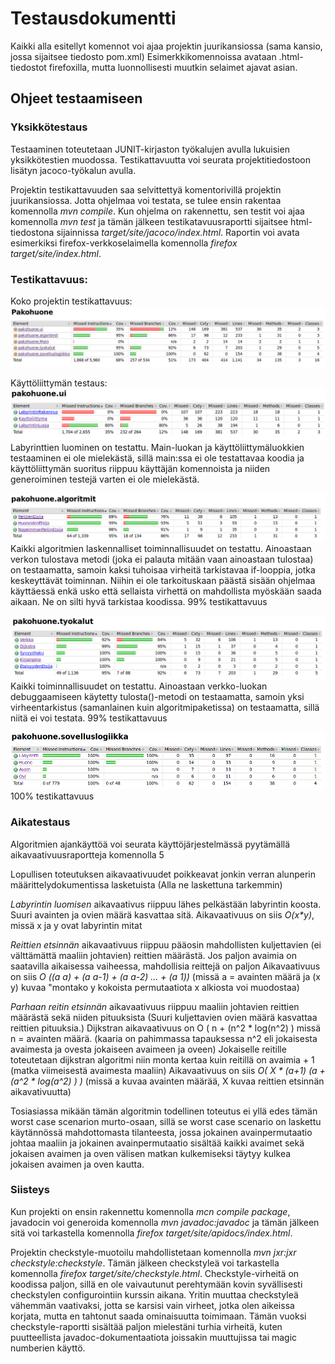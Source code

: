# Testausdokumentti

Kaikki alla esitellyt komennot voi ajaa projektin juurikansiossa (sama kansio, jossa sijaitsee tiedosto pom.xml) Esimerkkikomennoissa avataan .html-tiedostot firefoxilla, mutta luonnollisesti muutkin selaimet ajavat asian.


## Ohjeet testaamiseen

### Yksikkötestaus
Testaaminen toteutetaan JUNIT-kirjaston työkalujen avulla lukuisien yksikkötestien muodossa. Testikattavuutta voi seurata projektitiedostoon lisätyn jacoco-työkalun avulla. 

Projektin testikattavuuden saa selvittettyä komentorivillä projektin juurikansiossa. Jotta ohjelmaa voi testata, se tulee ensin rakentaa komennolla _mvn compile_. Kun ohjelma on rakennettu, sen testit voi ajaa komennolla _mvn test_ ja tämän jälkeen testikatavuusraportti sijaitsee html-tiedostona sijainnissa *target/site/jacoco/index.html*. Raportin voi avata esimerkiksi firefox-verkkoselaimella komennolla *firefox target/site/index.html*. 

### Testikattavuus:

Koko projektin testikattavuus:
![Kaikki](https://raw.githubusercontent.com/Hipsterisiili/Pakohuone/master/Dokumentointikansio/Kuvat/Testikattavuus1.jpg)

Käyttöliittymän testaus:
![ui](https://github.com/Hipsterisiili/Pakohuone/blob/master/Dokumentointikansio/Kuvat/Testikattavuus2.png?raw=true)
Labyrinttien luominen on testattu. Main-luokan ja käyttöliittymäluokkien testaaminen ei ole mielekästä, sillä main:ssa ei ole testattavaa koodia ja käyttöliittymän suoritus riippuu käyttäjän komennoista ja niiden generoiminen testejä varten ei ole mielekästä.

![algoritmit](https://raw.githubusercontent.com/Hipsterisiili/Pakohuone/master/Dokumentointikansio/Kuvat/testikattavuus3.png)
Kaikki algoritmien laskennalliset toiminnallisuudet on testattu. Ainoastaan verkon tulostava metodi (joka ei palauta mitään vaan ainoastaan tulostaa) on testaamatta, samoin kaksi tuhoisaa virheitä tarkistavaa if-looppia, jotka keskeyttävät toiminnan. Niihin ei ole tarkoituskaan päästä sisään ohjelmaa käyttäessä enkä usko että sellaista virhettä on mahdollista myöskään saada aikaan. Ne on silti hyvä tarkistaa koodissa.
99% testikattavuus

![työkalut](https://raw.githubusercontent.com/Hipsterisiili/Pakohuone/master/Dokumentointikansio/Kuvat/Testikattavuus4.png)
Kaikki toiminnallisuudet on testattu. Ainoastaan verkko-luokan debuggaamiseen käytetty tulosta()-metodi on testaamatta, samoin yksi virheentarkistus (samanlainen kuin algoritmipaketissa) on testaamatta, sillä niitä ei voi testata.
99% testikattavuus

![sovelluslogiikka](https://raw.githubusercontent.com/Hipsterisiili/Pakohuone/master/Dokumentointikansio/Kuvat/Testikattavuus5.png)
100% testikattavuus


### Aikatestaus

Algoritmien ajankäyttöä voi seurata käyttöjärjestelmässä pyytämällä aikavaativuusraportteja komennolla 5

Lopullisen toteutuksen aikavaativuudet poikkeavat jonkin verran alunperin määrittelydokumentissa lasketuista (Alla ne laskettuna tarkemmin)

*Labyrintin luomisen* aikavaativus riippuu lähes pelkästään labyrintin koosta. Suuri avainten ja ovien määrä kasvattaa sitä.
Aikavaativuus on siis *O(x\*y)*, missä x ja y ovat labyrintin mitat

*Reittien etsinnän* aikavaativuus riippuu pääosin mahdollisten kuljettavien (ei välttämättä maaliin johtavien) reittien määrästä. Jos paljon avaimia on saatavilla aikaisessa vaiheessa, mahdollisia reittejä on paljon
Aikavaativuus on siis *O ((a a) + (a a-1) + (a a-2) ... + (a 1))* (missä a = avainten määrä ja (x y) kuvaa "montako y kokoista permutaatiota x alkiosta voi muodostaa) 

*Parhaan reitin etsinnän* aikavaativuus riippuu maaliin johtavien reittien määrästä sekä niiden pituuksista (Suuri kuljettavien ovien määrä kasvattaa reittien pituuksia.) Dijkstran aikavaativuus on O ( n + (n^2 \* log(n^2) ) missä n = avainten määrä. (kaaria on pahimmassa tapauksessa n^2 eli jokaisesta avaimesta ja ovesta jokaiseen avaimeen ja oveen) Jokaiselle reitille toteutetaan dijkstran algoritmi niin monta kertaa kuin reitillä on avaimia + 1 (matka viimeisestä avaimesta maaliin) 
Aikavaativuus on siis *O( X \* (a+1) (a + (a^2 \* log(a^2) ) )* (missä a kuvaa avainten määrää, X kuvaa reittien etsinnän aikavativuutta)

Tosiasiassa mikään tämän algoritmin todellinen toteutus ei yllä edes tämän worst case scenarion murto-osaan, sillä se worst case scenario on laskettu käytännössä mahdottomasta tilanteesta, jossa jokainen avainpermutaatio johtaa maaliin ja jokainen avainpermutaatio sisältää kaikki avaimet sekä jokaisen avaimen ja oven välisen matkan kulkemiseksi täytyy kulkea jokaisen avaimen ja oven kautta. 

### Siisteys

Kun projekti on ensin rakennettu komennolla *mcn compile package*, javadocin voi generoida komennolla *mvn javadoc:javadoc* ja tämän jälkeen sitä voi tarkastella komennolla *firefox target/site/apidocs/index.html*.

Projektin checkstyle-muotoilu mahdollistetaan komennolla *mvn jxr:jxr checkstyle:checkstyle*. Tämän jälkeen checkstyleä voi tarkastella komennolla *firefox target/site/checkstyle.html*.
Checkstyle-virheitä on koodissa paljon, sillä en ole vaivautunut perehtymään kovin syvällisesti checkstylen configurointiin kurssin aikana. Yritin muuttaa checkstyleä vähemmän vaativaksi, jotta se karsisi vain virheet, jotka olen aikeissa korjata, mutta en tahtonut saada ominaisuutta toimimaan. Tämän vuoksi checkstyle-raportti sisältää paljon mielestäni turhia virheitä, kuten puutteellista javadoc-dokumentaatiota joissakin muuttujissa tai magic numberien käyttö.
